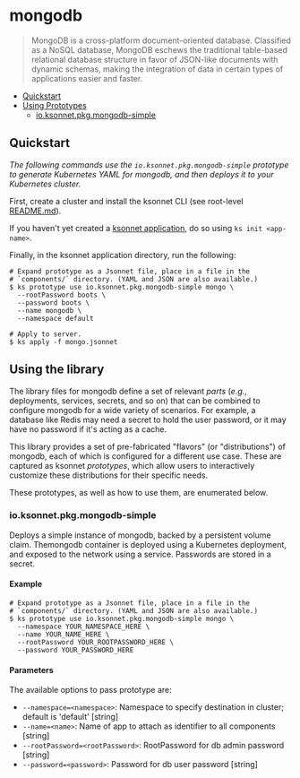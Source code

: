 # mongodb

> MongoDB is a cross-platform document-oriented database. Classified as a NoSQL database, MongoDB eschews the traditional table-based relational database structure in favor of JSON-like documents with dynamic schemas, making the integration of data in certain types of applications easier and faster.

* [Quickstart](#quickstart)
* [Using Prototypes](#using-prototypes)
  * [io.ksonnet.pkg.mongodb-simple](#io.ksonnet.pkg.mongodb-simple)

## Quickstart

*The following commands use the `io.ksonnet.pkg.mongodb-simple` prototype to generate Kubernetes YAML for mongodb, and then deploys it to your Kubernetes cluster.*

First, create a cluster and install the ksonnet CLI (see root-level [README.md](rootReadme)).

If you haven't yet created a [ksonnet application](linkToSomewhere), do so using `ks init <app-name>`.

Finally, in the ksonnet application directory, run the following:

```shell
# Expand prototype as a Jsonnet file, place in a file in the
# `components/` directory. (YAML and JSON are also available.)
$ ks prototype use io.ksonnet.pkg.mongodb-simple mongo \
  --rootPassword boots \
  --password boots \
  --name mongodb \
  --namespace default

# Apply to server.
$ ks apply -f mongo.jsonnet
```

## Using the library

The library files for mongodb define a set of relevant *parts* (_e.g._, deployments, services, secrets, and so on) that can be combined to configure mongodb for a wide variety of scenarios. For example, a database like Redis may need a secret to hold the user password, or it may have no password if it's acting as a cache.

This library provides a set of pre-fabricated "flavors" (or "distributions") of mongodb, each of which is configured for a different use case. These are captured as ksonnet *prototypes*, which allow users to interactively customize these distributions for their specific needs.

These prototypes, as well as how to use them, are enumerated below.

### io.ksonnet.pkg.mongodb-simple

Deploys a simple instance of mongodb, backed by a persistent volume claim. Themongodb container is deployed using a Kubernetes deployment, and exposed
to the network using a service. Passwords are stored in a secret.

#### Example

```shell
# Expand prototype as a Jsonnet file, place in a file in the
# `components/` directory. (YAML and JSON are also available.)
$ ks prototype use io.ksonnet.pkg.mongodb-simple mongo \
  --namespace YOUR_NAMESPACE_HERE \
  --name YOUR_NAME_HERE \
  --rootPassword YOUR_ROOTPASSWORD_HERE \
  --password YOUR_PASSWORD_HERE
```

#### Parameters

The available options to pass prototype are:

* `--namespace=<namespace>`: Namespace to specify destination in cluster; default is 'default' [string]
* `--name=<name>`: Name of app to attach as identifier to all components [string]
* `--rootPassword=<rootPassword>`: RootPassword for db admin password [string]
* `--password=<password>`: Password for db user password [string]


[rootReadme]: https://github.com/ksonnet/mixins
